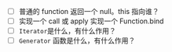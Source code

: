 - [ ] 普通的 function 返回一个 null。this 指向谁？
- [ ] 实现一个 call 或 apply 实现一个 Function.bind
- [ ] `Iterator`是什么，有什么作用？
- [ ] `Generator` 函数是什么，有什么作用？
